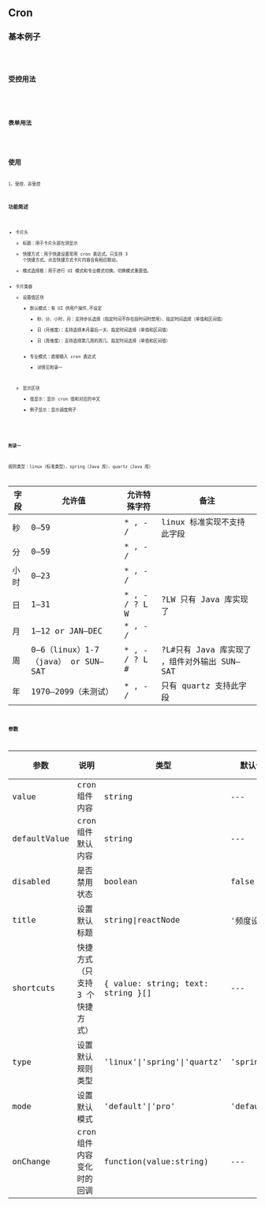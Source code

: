 ## Cron

### 基本例子

 <code src="./demo/uncontrolled.tsx" />

### 受控用法

 <code src="./demo/controlled.tsx" />

### 表单用法

 <code src="./demo/form.tsx" />

## 使用

1、受控、非受控

### 功能简述

- 卡片头
  - 标题：用于卡片头部左测显示
  - 快捷方式：用于快速设置常用 cron 表达式。只支持 3 个快捷方式。点击快捷方式卡片内容会有相应联动。
  - 模式选择框：用于进行 UI 模式和专业模式切换。切换模式重置值。
- 卡片类容
  - 设置值区块
    - 默认模式：有 UI 供用户操作,不设定
      - 秒、分、小时、月：支持步长选择（指定时间不存在段时间时禁用）、指定时间选择（单值和区间值）
      - 日（月维度）：支持选择本月最后一天、指定时间选择（单值和区间值）
      - 日（周维度）：支持选择第几周的周几、指定时间选择（单值和区间值）
    - 专业模式：直接输入 cron 表达式
      - 详情见附录一
  - 显示区块
    - 值显示：显示 cron 值和对应的中文
    - 例子显示：显示调度例子

#### 附录一

规则类型：linux（标准类型）、spring（Java 库）、quartz（Java 库）

| 字段 | 允许值 | 允许特殊字符 | 备注 |
| --- | --- | --- | --- |
| 秒 | 0–59 | \* , - / | linux 标准实现不支持此字段 |
| 分 | 0–59 | \* , - / |  |
| 小时 | 0–23 | \* , - / |  |
| 日 | 1–31 | \* , - / ? L W | ?LW 只有 Java 库实现了 |
| 月 | 1–12 or JAN–DEC | \* , - / |  |
| 周 | 0–6（linux）1-7（java） or SUN–SAT | \* , - / ? L # | ?L#只有 Java 库实现了 ，组件对外输出 SUN–SAT |
| 年 | 1970–2099（未测试） | \* , - / | 只有 quartz 支持此字段 |

### 参数

| 参数 | 说明 | 类型 | 默认值 | 版本 |
| --- | --- | --- | --- | --- |
| value | cron 组件内容 | string | --- | --- |
| defaultValue | cron 组件默认内容 | string | --- | --- |
| disabled | 是否禁用状态 | boolean | false | --- |
| title | 设置默认标题 | string\|reactNode | '频度设置’ | --- |
| shortcuts | 快捷方式（只支持 3 个快捷方式） | { value: string; text: string }[] | --- | --- |
| type | 设置默认规则类型 | 'linux'\|'spring'\|'quartz' | 'spring' | --- |
| mode | 设置默认模式 | 'default'\|'pro' | 'default' | --- |
| onChange | cron 组件内容变化时的回调 | function(value:string) | --- | --- |
